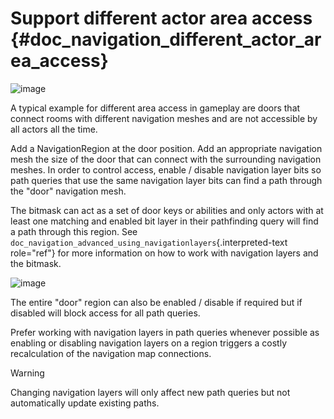 # Support different actor area access {#doc_navigation_different_actor_area_access}

![image](img/nav_actor_doors.png)

A typical example for different area access in gameplay are doors that
connect rooms with different navigation meshes and are not accessible by
all actors all the time.

Add a NavigationRegion at the door position. Add an appropriate
navigation mesh the size of the door that can connect with the
surrounding navigation meshes. In order to control access, enable /
disable navigation layer bits so path queries that use the same
navigation layer bits can find a path through the \"door\" navigation
mesh.

The bitmask can act as a set of door keys or abilities and only actors
with at least one matching and enabled bit layer in their pathfinding
query will find a path through this region. See
`doc_navigation_advanced_using_navigationlayers`{.interpreted-text
role="ref"} for more information on how to work with navigation layers
and the bitmask.

![image](img/nav_actor_doorbitmask.png)

The entire \"door\" region can also be enabled / disable if required but
if disabled will block access for all path queries.

Prefer working with navigation layers in path queries whenever possible
as enabling or disabling navigation layers on a region triggers a costly
recalculation of the navigation map connections.

> [!WARNING]
> Changing navigation layers will only affect new path queries but not
> automatically update existing paths.
